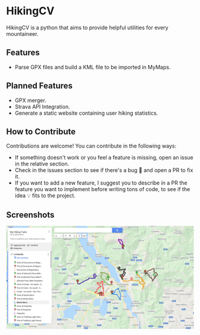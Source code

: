 # HikingCV

HikingCV is a python that aims to provide helpful utilities for every mountaineer.

## Features

* Parse GPX files and build a KML file to be imported in MyMaps.

## Planned Features

* GPX merger.
* Strava API Integration.
* Generate a static website containing user hiking statistics.

## How to Contribute

Contributions are welcome!
You can contribute in the following ways:
- If something doesn't work or you feel a feature is missing, open an issue in the relative section.
- Check in the issues section to see if there's a bug :bug: and open a PR to fix it.
- If you want to add a new feature, I suggest you to describe in a PR the feature you want to implement before writing tons of code, to see if the idea :bulb: fits to the project.

## Screenshots

![Alt text](docs/img/Screenshot1.png?raw=true "Map Created Importing KML.")
